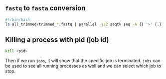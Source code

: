 ## `fastq` to `fasta` conversion
```bash
#!/bin/bash
ls all_trimmed/trimmed_*.fastq | parallel -j32 seqtk seq -A {} '>' {.}.fasta
```
## Killing a process with pid (job id)
```bash
kill <pid>
```
Then if we run `jobs`, it will show that the specific job is terminated. `jobs` can be used to see all running processes as well and we can select which job to stop.
